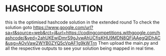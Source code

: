 # HASHCODE SOLUTION
 this is the optimised hashcode solution in the extended round
To check the solution goto
https://www.google.com/url?sa=t&source=web&rct=j&url=https://codingcompetitions.withgoogle.com/hashcode/&ved=2ahUKEwjDmrS9gJvwAhUCfisKHU9MDN8QFjAAegQIDhAC&usg=AOvVaw2WYB0ZYQ5cVpAF1g9kWTrn
Then upload the main.py and all the respective outputs to see your solution being mapped in real time. 


